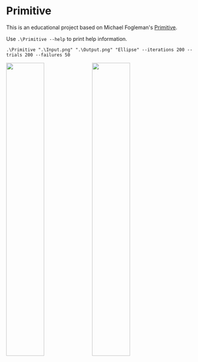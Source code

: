 # Primitive

This is an educational project based on Michael Fogleman's [Primitive](https://github.com/fogleman/primitive).

Use `.\Primitive --help` to print help information.

`.\Primitive ".\Input.png" ".\Output.png" "Ellipse" --iterations 200 --trials 200 --failures 50`  

<img src="https://github.com/user-attachments/assets/7278ee4d-5082-4104-b4d4-89e280a3748e" width="45%"></img>
<img src="https://github.com/user-attachments/assets/2d878906-efc8-4324-a9ed-43426914e6c7" width="45%"></img>
